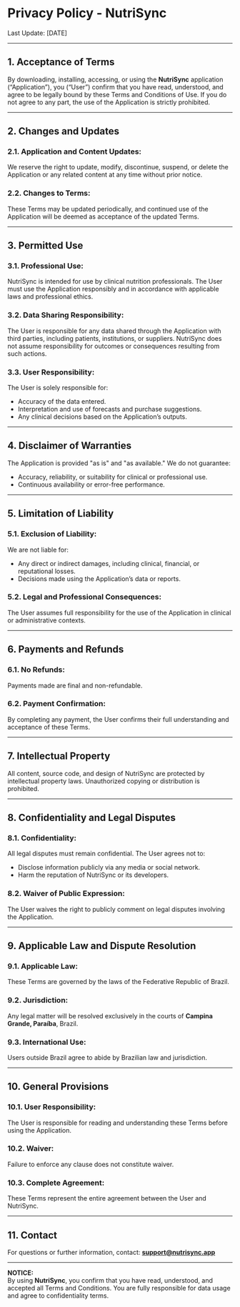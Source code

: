 # Privacy Policy - NutriSync

Last Update: [DATE]

---

## 1. Acceptance of Terms
By downloading, installing, accessing, or using the **NutriSync** application (“Application”), you (“User”) confirm that you have read, understood, and agree to be legally bound by these Terms and Conditions of Use. If you do not agree to any part, the use of the Application is strictly prohibited.

---

## 2. Changes and Updates
### 2.1. Application and Content Updates:
We reserve the right to update, modify, discontinue, suspend, or delete the Application or any related content at any time without prior notice.

### 2.2. Changes to Terms:
These Terms may be updated periodically, and continued use of the Application will be deemed as acceptance of the updated Terms.

---

## 3. Permitted Use
### 3.1. Professional Use:
NutriSync is intended for use by clinical nutrition professionals. The User must use the Application responsibly and in accordance with applicable laws and professional ethics.

### 3.2. Data Sharing Responsibility:
The User is responsible for any data shared through the Application with third parties, including patients, institutions, or suppliers. NutriSync does not assume responsibility for outcomes or consequences resulting from such actions.

### 3.3. User Responsibility:
The User is solely responsible for:
- Accuracy of the data entered.
- Interpretation and use of forecasts and purchase suggestions.
- Any clinical decisions based on the Application’s outputs.

---

## 4. Disclaimer of Warranties
The Application is provided "as is" and "as available." We do not guarantee:
- Accuracy, reliability, or suitability for clinical or professional use.
- Continuous availability or error-free performance.

---

## 5. Limitation of Liability
### 5.1. Exclusion of Liability:
We are not liable for:
- Any direct or indirect damages, including clinical, financial, or reputational losses.
- Decisions made using the Application’s data or reports.

### 5.2. Legal and Professional Consequences:
The User assumes full responsibility for the use of the Application in clinical or administrative contexts.

---

## 6. Payments and Refunds
### 6.1. No Refunds:
Payments made are final and non-refundable.

### 6.2. Payment Confirmation:
By completing any payment, the User confirms their full understanding and acceptance of these Terms.

---

## 7. Intellectual Property
All content, source code, and design of NutriSync are protected by intellectual property laws. Unauthorized copying or distribution is prohibited.

---

## 8. Confidentiality and Legal Disputes
### 8.1. Confidentiality:
All legal disputes must remain confidential. The User agrees not to:
- Disclose information publicly via any media or social network.
- Harm the reputation of NutriSync or its developers.

### 8.2. Waiver of Public Expression:
The User waives the right to publicly comment on legal disputes involving the Application.

---

## 9. Applicable Law and Dispute Resolution
### 9.1. Applicable Law:
These Terms are governed by the laws of the Federative Republic of Brazil.

### 9.2. Jurisdiction:
Any legal matter will be resolved exclusively in the courts of **Campina Grande, Paraíba**, Brazil.

### 9.3. International Use:
Users outside Brazil agree to abide by Brazilian law and jurisdiction.

---

## 10. General Provisions
### 10.1. User Responsibility:
The User is responsible for reading and understanding these Terms before using the Application.

### 10.2. Waiver:
Failure to enforce any clause does not constitute waiver.

### 10.3. Complete Agreement:
These Terms represent the entire agreement between the User and NutriSync.

---

## 11. Contact
For questions or further information, contact: **support@nutrisync.app**

---

**NOTICE:**  
By using **NutriSync**, you confirm that you have read, understood, and accepted all Terms and Conditions. You are fully responsible for data usage and agree to confidentiality terms.

